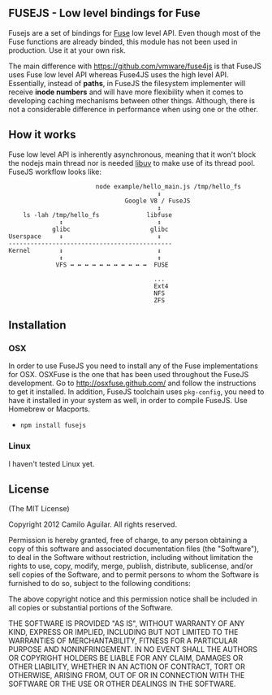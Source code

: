 ## FUSEJS - Low level bindings for Fuse
Fusejs are a set of bindings for [Fuse](http://fuse.sourceforge.net/) low level API. Even though most of the Fuse functions are already binded, this module has not been used in production. Use it at your own risk. 

The main difference with https://github.com/vmware/fuse4js is that FuseJS uses Fuse low level API whereas Fuse4JS uses the high level API. Essentially, instead of **paths**, in FuseJS the filesystem implementer will receive **inode numbers** and will have more flexibility when it comes to developing caching mechanisms between other things. Although, there is not a considerable difference in performance when using one or the other.

## How it works
Fuse low level API is inherently asynchronous, meaning that it won't block the nodejs main thread nor is needed [libuv](https://github.com/joyent/libuv) to make use of its thread pool. FuseJS workflow looks like:

```                          
                        node example/hello_main.js /tmp/hello_fs
                                         ↕ 
                                Google V8 / FuseJS
                                         ↕
	ls -lah /tmp/hello_fs             libfuse
         	  ↕                          ↕
       		glibc                      glibc
Userspace     ↕                          ↕
---------------------------------------------         
Kernel        ↕                          ↕	
			  ↕                          ↕
             VFS ↔ ↔ ↔ ↔ ↔ ↔ ↔ ↔ ↔ ↔ ↔  FUSE
             
             							...
                                        Ext4
                                        NFS
                                        ZFS

```
## Installation
### OSX
In order to use FuseJS you need to install any of the Fuse implementations for OSX. OSXFuse is the one that has been used throughout the FuseJS development. Go to http://osxfuse.github.com/ and follow the instructions to get it installed. In addition, FuseJS toolchain uses `pkg-config`, you need to have it installed in your system as well, in order to compile FuseJS. Use Homebrew or Macports. 

* ```npm install fusejs``` 


### Linux
I haven't tested Linux yet. 



## License
(The MIT License)

Copyright 2012 Camilo Aguilar. All rights reserved.

Permission is hereby granted, free of charge, to any person obtaining a copy
of this software and associated documentation files (the "Software"), to
deal in the Software without restriction, including without limitation the
rights to use, copy, modify, merge, publish, distribute, sublicense, and/or
sell copies of the Software, and to permit persons to whom the Software is
furnished to do so, subject to the following conditions:

The above copyright notice and this permission notice shall be included in
all copies or substantial portions of the Software.

THE SOFTWARE IS PROVIDED "AS IS", WITHOUT WARRANTY OF ANY KIND, EXPRESS OR
IMPLIED, INCLUDING BUT NOT LIMITED TO THE WARRANTIES OF MERCHANTABILITY,
FITNESS FOR A PARTICULAR PURPOSE AND NONINFRINGEMENT. IN NO EVENT SHALL THE
AUTHORS OR COPYRIGHT HOLDERS BE LIABLE FOR ANY CLAIM, DAMAGES OR OTHER
LIABILITY, WHETHER IN AN ACTION OF CONTRACT, TORT OR OTHERWISE, ARISING
FROM, OUT OF OR IN CONNECTION WITH THE SOFTWARE OR THE USE OR OTHER DEALINGS
IN THE SOFTWARE.
